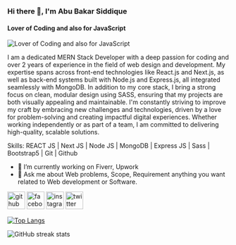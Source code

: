 ### Hi there 👋, I'm Abu Bakar Siddique
#### Lover of Coding and also for JavaScript
![Lover of Coding and also for JavaScript](https://pbs.twimg.com/profile_banners/1669648802981224448/1727505571/600x200)

I am a dedicated MERN Stack Developer with a deep passion for coding and over 2 years of experience in the field of web design and development. My expertise spans across front-end technologies like React.js and Next.js, as well as back-end systems built with Node.js and Express.js, all integrated seamlessly with MongoDB. In addition to my core stack, I bring a strong focus on clean, modular design using SASS, ensuring that my projects are both visually appealing and maintainable. I'm constantly striving to improve my craft by embracing new challenges and technologies, driven by a love for problem-solving and creating impactful digital experiences. Whether working independently or as part of a team, I am committed to delivering high-quality, scalable solutions.

Skills: REACT JS | Next JS | Node JS |  MongoDB | Express JS | Sass | Bootstrap5 | Git | Github  

- 🔭 I’m currently working on Fiverr, Upwork 
- 💬 Ask me about Web problems, Scope, Requirement anything you want related to Web development or Software. 


[<img src='https://cdn.jsdelivr.net/npm/simple-icons@3.0.1/icons/github.svg' alt='github' height='40'>](https://github.com/SiddiqueAhmed1)  [<img src='https://cdn.jsdelivr.net/npm/simple-icons@3.0.1/icons/facebook.svg' alt='facebook' height='40'>](https://www.facebook.com/ab.siddique.73157)  [<img src='https://cdn.jsdelivr.net/npm/simple-icons@3.0.1/icons/instagram.svg' alt='instagram' height='40'>](https://www.instagram.com/siddique_ahmed21/)  [<img src='https://cdn.jsdelivr.net/npm/simple-icons@3.0.1/icons/twitter.svg' alt='twitter' height='40'>](https://twitter.com/siddique_ahmed1)  

[![Top Langs](https://github-readme-stats.vercel.app/api/top-langs/?username=SiddiqueAhmed1)](https://github.com/anuraghazra/github-readme-stats)

![GitHub streak stats](https://streak-stats.demolab.com/?user=SiddiqueAhmed1)  

